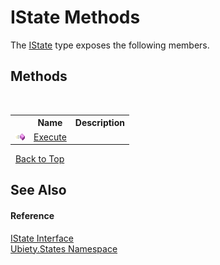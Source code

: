 # IState Methods
 

The <a href="89797f66-509e-c464-6995-1c6a0d12b034">IState</a> type exposes the following members.


## Methods
&nbsp;<table><tr><th></th><th>Name</th><th>Description</th></tr><tr><td>![Public method](media/pubmethod.gif "Public method")</td><td><a href="8a544e00-3b66-b849-1e5f-3ff523769af3">Execute</a></td><td /></tr></table>&nbsp;
<a href="#istate-methods">Back to Top</a>

## See Also


#### Reference
<a href="89797f66-509e-c464-6995-1c6a0d12b034">IState Interface</a><br /><a href="20b8e647-a51d-e28e-4067-8a55aba73e08">Ubiety.States Namespace</a><br />